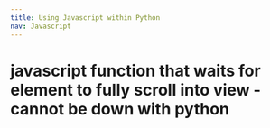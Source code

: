 ```yaml
---
title: Using Javascript within Python
nav: Javascript
---
```


# javascript function that waits for element to fully scroll into view - cannot be down with python



